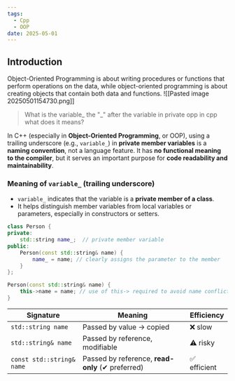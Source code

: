 ```yaml
---
tags:
  - Cpp
  - OOP
date: 2025-05-01
---
```

## Introduction 
Object-Oriented Programming is about writing procedures or functions that perform operations on the data, while object-oriented programming is about creating objects that contain both data and functions. 
![[Pasted image 20250501154730.png]]
>What is the variable_ the "_" after the variable in private opp in cpp what does it means?

In C++ (especially in **Object-Oriented Programming**, or OOP), using a trailing underscore (e.g., `variable_`) in **private member variables** is a **naming convention**, not a language feature. It has **no functional meaning to the compiler**, but it serves an important purpose for **code readability and maintainability**.

### Meaning of `variable_` (trailing underscore)
- `variable_` indicates that the variable is a **private member of a class**.
- It helps distinguish member variables from local variables or parameters, especially in constructors or setters.

```cpp
class Person {
private:
    std::string name_;  // private member variable
public:
    Person(const std::string& name) {
        name_ = name; // clearly assigns the parameter to the member
    }
};
```

```cpp
Person(const std::string& name) {
    this->name = name; // use of this-> required to avoid name conflict
}
```

|Signature|Meaning|Efficiency|
|---|---|---|
|`std::string name`|Passed by value → copied|❌ slow|
|`std::string& name`|Passed by reference, modifiable|⚠️ risky|
|`const std::string& name`|Passed by reference, **read-only** (✔ preferred)|✅ efficient|
